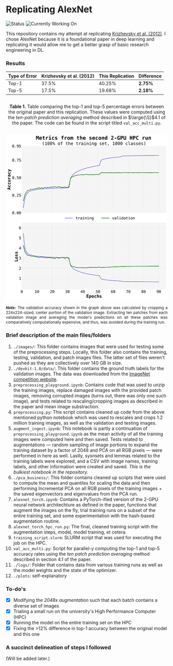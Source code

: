# Replicating AlexNet

<img src="https://img.shields.io/badge/Status-Complete-green" alt="Status" height="40">
<img src="https://img.shields.io/badge/Currently_Working_On-Nil-8A2BE2" alt="Currently Working On" height="30">

This repository contains my attempt at replicating [Krizhevsky et al. (2012)](https://proceedings.neurips.cc/paper_files/paper/2012/file/c399862d3b9d6b76c8436e924a68c45b-Paper.pdf). I chose AlexNet because it is a foundational paper in deep learning and replicating it would allow me to get a better grasp of basic research engineering in DL.

### Results

<center>

|Type of Error|Krizhevsky et al. (2012)| This Replication|Difference|
|----|----|----|----|
|Top-1|37.5%|40.25%|**2.75%**|
|Top-5|17.5%|19.68%|**2.18%**|

</center>

<div style="text-align: center; width: 100%; display: inline-block;">
<p style="max-width: 300px; margin: 0 auto; text-align: justify;">

**Table 1.** Table comparing the top-1 and top-5 percentage errors between the original paper and this replication. These values were computed using the *ten-patch prediction averaging* method described in $\large{\S}$4.1 of the paper. The code can be found in the script titled `val_acc_multi.py`.

</p>
</div>

![](./plots/metrics_second_hpc_run.png)

<p style="font-size: 0.85em; text-align: justify;">
<b><i>Note:</b></i> The validation accuracy shown in the graph above was calculated by cropping a 224x224-sized, center portion of the validation image. Extracting ten patches from each validation image and averaging the model's predictions on all these patches was comparatively computationally expensive, and thus, was avoided during the training run.
</p>

### Brief description of the main files/folders
1. `./images/`: This folder contains images that were used for testing some of the preprocessing steps. Locally, this folder also contains the training, testing, validation, and patch images files. The latter set of files weren't pushed as they are collectively over 140 GB in size.
2. `./devkit-1.0/data/`: This folder contains the ground truth labels for the validation images. The data was downloaded from the [ImageNet competition website](https://image-net.org/challenges/LSVRC/2010/index.php).
3. `preprocessing_playground.ipynb`: Contains code that was used to unzip the training images, replace damaged images with the provided patch images, removing corrupted images (turns out, there was only one such image), and tests related to rescaling/cropping images as described in the paper and mean image substraction.
4. `preprocessing.py`: This script contains cleaned up code from the above mentioned python notebook which was used to rescales and crops 1.2 million training images, as well as the validation and testing images.
5. `augment_ingest.ipynb`: This notebook is partly a continuation of `preprocessing_playground.ipynb` as the mean activity of all the training images were computed here and then saved. Tests related to augmentations — random sampling of image portions to expand the training dataset by a factor of 2048 and PCA on all RGB pixels — were performed in here as well. Lastly, sysnsets and lemmas related to the training labels were explored, and a CSV with image names, training labels, and other information were created and saved. *This is the bulkiest notebook in the repository.*
6. `./pca_business/`: This folder contains cleaned up scripts that were used to compute the mean and quantiles for scaling the data and then performing Incremental PCA on all RGB pixels of the training images + the saved eigenvectors and eigenvalues from the PCA run.
7. `alexnet_torch.ipynb`: Contains a PyTorch-ified version of the 2-GPU neural network architechture as defined in the paper, functions that augment the images on the fly, trial training runs on a subset of the entire training set, and some experimentation with the hash-based augmentation routine.
8. `alexnet_torch_hpc_run.py`: The final, cleaned training script with the augmentation steps, model, model training, et cetera.
9. `training_script.slurm`: SLURM script that was used for executing the job on the HPC.
10. `val_acc_multi.py`: Script for parallel-y computing the top-1 and top-5 accuracy rates using the *ten patch prediction averaging* method described in section 4.1 of the paper.
11. `./logs/`: Folder that contains data from various training runs as well as the model weights and the state of the optimizer.
12. `./plots`: self-explanatory

### To-do's
- [x] Modifying the *2048x augmentation* such that each batch contains a diverse set of images
- [x] Trialing a small run on the university's High Performance Computer (HPC)
- [x] Running the model on the entire training set on the HPC
- [x] Fixing the >12% difference in top-1 accuracy between the original model and this one

### A succinct delineation of steps I followed
(Will be added later.)